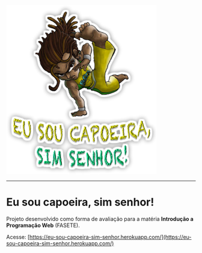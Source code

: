 ![Alt text](https://raw.githubusercontent.com/PedroPauloML/eu-sou-capoeira-sim-senhor/master/imagens/logo.png "Eu sou capoeira, sim senhor!")
___
# Eu sou capoeira, sim senhor!
Projeto desenvolvido como forma de avaliação para a matéria **Introdução a Programação Web** (FASETE).

Acesse: [https://eu-sou-capoeira-sim-senhor.herokuapp.com/](https://eu-sou-capoeira-sim-senhor.herokuapp.com/)